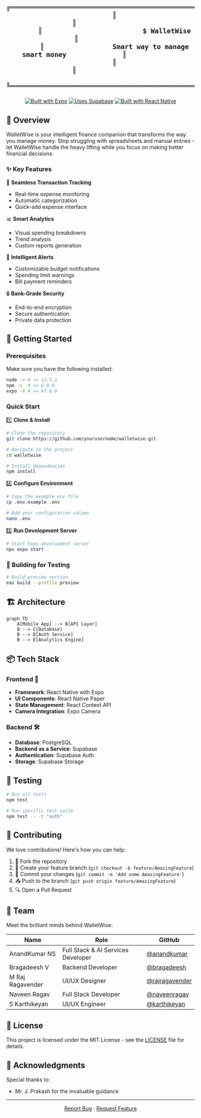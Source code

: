 <div align="center">

<h2 align="center">

  
```plaintext
       ╔══════════════════════════════════════════════════════════════╗             
       ║                                                              ║             
       ║                         $ WalletWise                         ║            
       ║                 Smart way to manage smart money              ║             
       ║                                                              ║             
       ╚══════════════════════════════════════════════════════════════╝             
```
</h1>

[![Built with Expo](https://img.shields.io/badge/Built%20with-Expo-4630EB.svg?style=flat-square&logo=EXPO&labelColor=f3f3f3&logoColor=000)](https://expo.dev/)
[![Uses Supabase](https://img.shields.io/badge/Uses-Supabase-3ECF8E?style=flat-square&logo=supabase&logoColor=white)](https://supabase.com)
[![Built with React Native](https://img.shields.io/badge/Built%20with-React%20Native-61dafb.svg?style=flat-square&logo=react&logoColor=white)](https://reactnative.dev/)

</div>

## 🌟 Overview

WalletWise is your intelligent finance companion that transforms the way you manage money. Stop struggling with spreadsheets and manual entries - let WalletWise handle the heavy lifting while you focus on making better financial decisions.

### ✨ Key Features

🔄 **Seamless Transaction Tracking**
- Real-time expense monitoring
- Automatic categorization
- Quick-add expense interface

📊 **Smart Analytics**
- Visual spending breakdowns
- Trend analysis
- Custom reports generation

🔔 **Intelligent Alerts**
- Customizable budget notifications
- Spending limit warnings
- Bill payment reminders

🔒 **Bank-Grade Security**
- End-to-end encryption
- Secure authentication
- Private data protection

## 🚀 Getting Started

### Prerequisites

Make sure you have the following installed:
```bash
node -v # >= 12.5.1
npm -v  # >= 6.0.0
expo -V # >= 47.0.0
```

### Quick Start

1️⃣ **Clone & Install**
```bash
# Clone the repository
git clone https://github.com/yourusername/walletwise.git

# Navigate to the project
cd walletwise

# Install dependencies
npm install
```

2️⃣ **Configure Environment**
```bash
# Copy the example env file
cp .env.example .env

# Add your configuration values
nano .env
```

3️⃣ **Run Development Server**
```bash
# Start Expo development server
npx expo start
```

### 📱 Building for Testing

```bash
# Build preview version
eas build --profile preview
```

## 🏗️ Architecture

```mermaid
graph TD
    A[Mobile App] --> B[API Layer]
    B --> C[Database]
    B --> D[Auth Service]
    B --> E[Analytics Engine]
```

## 📦 Tech Stack

### Frontend 🎨
- **Framework**: React Native with Expo
- **UI Components**: React Native Paper
- **State Management**: React Context API
- **Camera Integration**: Expo Camera

### Backend 🛠
- **Database**: PostgreSQL
- **Backend as a Service**: Supabase
- **Authentication**: Supabase Auth
- **Storage**: Supabase Storage



## 🧪 Testing

```bash
# Run all tests
npm test

# Run specific test suite
npm test -- -t "auth"
```

## 🤝 Contributing

We love contributions! Here's how you can help:

1. 🍴 Fork the repository
2. 🌿 Create your feature branch (`git checkout -b feature/AmazingFeature`)
3. 💾 Commit your changes (`git commit -m 'Add some AmazingFeature'`)
4. 📤 Push to the branch (`git push origin feature/AmazingFeature`)
5. 🔍 Open a Pull Request

## 👥 Team

Meet the brilliant minds behind WalletWise:

| Name | Role | GitHub |
|------|------|--------|
| AnandKumar NS | Full Stack & AI Services Developer | [@anandkumar](https://github.com/anandkumar) |
| Bragadeesh V | Backend Developer | [@bragadeesh](https://github.com/bragadeesh) |
| M Raj Ragavender | UI/UX Designer | [@rajragavender](https://github.com/rajragavender) |
| Naveen Ragav | Full Stack Developer | [@naveenragav](https://github.com/naveenragav) |
| S Karthikeyan | UI/UX Engineer | [@karthikeyan](https://github.com/karthikeyan) |

## 📜 License

This project is licensed under the MIT License - see the [LICENSE](LICENSE) file for details.

## 🙏 Acknowledgments

Special thanks to:
- Mr. J. Prakash for the invaluable guidance

---

<div align="center">


[Report Bug](https://github.com/yourusername/walletwise/issues) · [Request Feature](https://github.com/yourusername/walletwise/issues)

</div>
